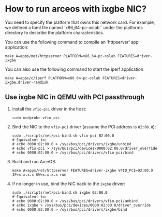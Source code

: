 # How to run arceos with ixgbe NIC?

You need to specify the platform that owns this network card. For example, we defined a toml file named `x86_64-pc-oslab`` under the platforms directory to describe the platform characteristics.

You can use the following command to compile an 'httpserver' app application:

```shell
make A=apps/net/httpserver PLATFORM=x86_64-pc-oslab FEATURES=driver-ixgbe
```

You can also use the following command to start the iperf application:

```shell
make A=apps/c/iperf PLATFORM=x86_64-pc-oslab FEATURES=driver-ixgbe,driver-ramdisk
```

## Use ixgbe NIC in QEMU with PCI passthrough

1. Install the `vfio-pci` driver in the host:

    ```shell
    sudo modprobe vfio-pci
    ```

2. Bind the NIC to the `vfio-pci` driver (assume the PCI address is `02:00.0`):

    ```shell
    sudo ./scripts/net/pci-bind.sh vfio-pci 02:00.0
    # Equivalent to:
    # echo 0000:02:00.0 > /sys/bus/pci/drivers/ixgbe/unbind
    # echo vfio-pci > /sys/bus/pci/devices/0000:02:00.0/driver_override
    # echo 0000:02:00.0 > /sys/bus/pci/drivers/vfio-pci/bind
    ```

3. Build and run ArceOS:

    ```shell
    make A=apps/net/httpserver FEATURES=driver-ixgbe VFIO_PCI=02:00.0 IP=x.x.x.x GW=x.x.x.x run
    ```

4. If no longer in use, bind the NIC back to the `ixgbe` driver:

    ```shell
    sudo ./scripts/net/pci-bind.sh ixgbe 02:00.0
    # Equivalent to:
    # echo 0000:02:00.0 > /sys/bus/pci/drivers/vfio-pci/unbind
    # echo ixgbe > /sys/bus/pci/devices/0000:02:00.0/driver_override
    # echo 0000:02:00.0 > /sys/bus/pci/drivers/ixgbe/bind
    ```
